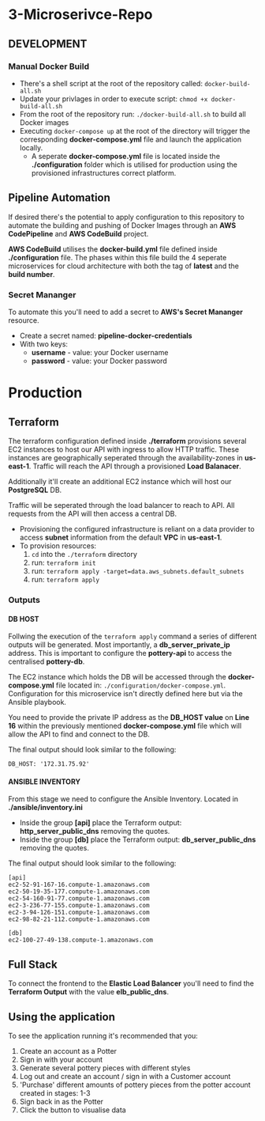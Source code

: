 # 3-Microserivce-Repo

## DEVELOPMENT

### Manual Docker Build

- There's a shell script at the root of the repository called: `docker-build-all.sh`
- Update your privlages in order to execute script: `chmod +x docker-build-all.sh`
- From the root of the repository run: `./docker-build-all.sh` to build all Docker images
- Executing `docker-compose up` at the root of the directory will trigger the corresponding **docker-compose.yml** file and launch the application locally. 
  - A seperate **docker-compose.yml** file is located inside the **./configuration** folder which is utilised for production using the provisioned infrastructures correct platform. 

## Pipeline Automation 

If desired there's the potential to apply configuration to this repository to automate the building and pushing of Docker Images through an **AWS CodePipeline** and **AWS CodeBuild** project. 

**AWS CodeBuild** utilises the **docker-build.yml** file defined inside **./configuration** file. The phases within this file build the 4 seperate microservices for cloud architecture with both the tag of **latest** and the **build number**. 

### Secret Mananger

To automate this you'll need to add a secret to **AWS's Secret Mananger** resource. 

- Create a secret named: **pipeline-docker-credentials**
- With two keys:
  -  **username** - value: your Docker username
  - **password** - value: your Docker password



# Production

## Terraform

The terraform configuration defined inside **./terraform** provisions several EC2 instances to host our API with ingress to allow HTTP traffic. These instances are geographically seperated through the availability-zones in **us-east-1**. Traffic will reach the API through a provisioned **Load Balanacer**.

Additionally it'll create an additional EC2 instance which will host our **PostgreSQL** DB. 

Traffic will be seperated through the load balancer to reach to API. All requests from the API will then access a central DB. 

- Provisioning the configured infrastructure is reliant on a data provider to access **subnet** information from the default **VPC** in **us-east-1**. 
- To provision resources:
  1. `cd` into the `./terraform` directory
  2. run: `terraform init`
  3. run: `terraform apply -target=data.aws_subnets.default_subnets`
  4. run: `terraform apply`

### Outputs

#### DB HOST

Follwing the execution of the `terraform apply` command a series of different outputs will be generated. Most importantly, a **db_server_private_ip** address. This is important to configure the **pottery-api** to access the centralised **pottery-db**. 

The EC2 instance which holds the DB will be accessed through the **docker-compose.yml** file located in: `./configuration/docker-compose.yml`. Configuration for this microservice isn't directly defined here but via the Ansible playbook. 

You need to provide the private IP address as the **DB_HOST value** on **Line 16** within the previously mentioned **docker-compose.yml** file which will allow the API to find and connect to the DB. 

The final output should look similar to the following:

```
DB_HOST: '172.31.75.92'
```

#### ANSIBLE INVENTORY

From this stage we need to configure the Ansible Inventory. Located in **./ansible/inventory.ini**

- Inside the group **[api]** place the Terraform output: **http_server_public_dns** removing the quotes.
- Inside the group **[db]** place the Terraform output: **db_server_public_dns** removing the quotes. 

The final output should look similar to the following:

```
[api]
ec2-52-91-167-16.compute-1.amazonaws.com
ec2-50-19-35-177.compute-1.amazonaws.com
ec2-54-160-91-77.compute-1.amazonaws.com
ec2-3-236-77-155.compute-1.amazonaws.com
ec2-3-94-126-151.compute-1.amazonaws.com
ec2-98-82-21-112.compute-1.amazonaws.com

[db]
ec2-100-27-49-138.compute-1.amazonaws.com
```

## Full Stack

To connect the frontend to the **Elastic Load Balancer** you'll need to find the **Terraform Output** with the value **elb_public_dns**. 


## Using the application

To see the application running it's recommended that you:
1. Create an account as a Potter
2. Sign in with your account
3. Generate several pottery pieces with different styles
4. Log out and create an account / sign in with a Customer account
5. 'Purchase' different amounts of pottery pieces from the potter account created in stages: 1-3
6. Sign back in as the Potter
7. Click the button to visualise data